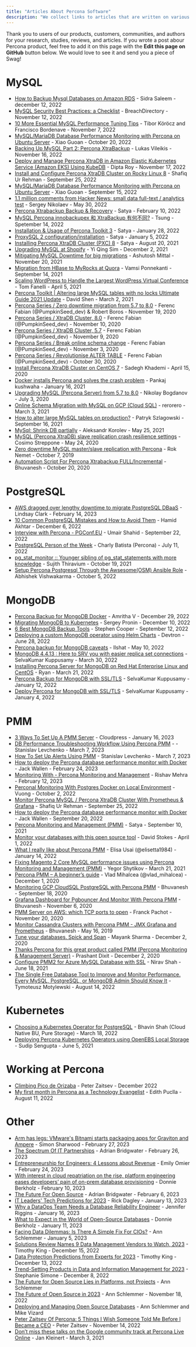 ```yaml
---
title: "Articles About Percona Software"
description: "We collect links to articles that are written on various resources."
---
```


Thank you to users of our products, customers, communities, and authors for your research, studies, reviews, and articles. If you wrote a post abour Percona product, feel free to add it on this page with the **Edit this page on GitHub** button below. We would love to see it and send you a piece of Swag!

# MySQL

- [How to Backup Mysql Databases on Amazon RDS](https://dev.to/sudoconsultants/how-to-backup-mysql-databases-on-amazon-rds-1bo4) - Sidra Saleem - december 12, 2022
- [MySQL Security Best Practices: a Checklist](https://dev.to/breachdirectory/mysql-security-best-practices-a-checklist-54g9) - BreachDirectory - November 12, 2022
- [10 More Essential MySQL Performance Tuning Tips](https://www.infoworld.com/article/3675552/10-more-essential-mysql-performance-tuning-tips.html) -  Tibor Köröcz and Francisco Bordenave - November 7, 2022
- [MySQL/MariaDB Database Performance Monitoring with Percona on Ubuntu Server](https://www.linuxbabe.com/ubuntu/mysql-mariadb-database-performance-monitoring-percona) - Xiao Guoan - October 20, 2022
- [Backing Up MySQL Part 2: Percona XtraBackup](https://www.red-gate.com/simple-talk/blogs/backing-up-mysql-part-2-percona-xtrabackup/) - Lukas Vileikis - November 16, 2022
- [Deploy and Manage Percona XtraDB in Amazon Elastic Kubernetes Service (Amazon EKS) Using KubeDB](https://blog.byte.builders/post/deploy-and-manage-percona-in-aws/) - Dipta Roy - November 17, 2022
- [Install and Configure Percona XtraDB Cluster on Rocky Linux 8](https://www.computingpost.com/install-and-configure-percona-xtradb-cluster-on-rocky-linux-8) - Shafiq Ur Rehman - September 25, 2022
- [MySQL/MariaDB Database Performance Monitoring with Percona on Ubuntu Server](https://www.linuxbabe.com/ubuntu/mysql-mariadb-database-performance-monitoring-percona) - Xiao Guoan - September 15, 2022
- [1.1 million comments from Hacker News: small data full-text / analytics test](https://dev.to/sanikolaev/11-million-comments-from-hacker-news-small-data-full-text-analytics-test-43c3) - Sergey Nikolaev - May 30, 2022
- [Percona Xtrabackup Backup & Recovery](https://satya-dba.blogspot.com/2021/09/percona-xtrabackup-installation.html) - Satya - February 10, 2022
- [MySQL Percona innobackupex 和 XtraBackup 有何不同?](https://blog.longwin.com.tw/2022/09/mysql-percona-innobackupex-xtrabackup-different-2022/) - Tsung - Spetember 14, 2022
- [Installation & Usage of Percona Toolkit 3](https://satya-dba.blogspot.com/2021/09/installing-percona-toolkit-usage.html) - Satya - January 28, 2022
- [ProxySQL 2 configuration/installation](https://satya-dba.blogspot.com/2021/09/installing-proxysql-configuration.html) - Satya - January 5, 2022
- [Installing Percona XtraDB Cluster (PXC) 8](https://satya-dba.blogspot.com/2021/08/installing-percona-xtradb-cluster.html) - Satya - August 20, 2021
- [Upgrading MySQL at Shopify](https://shopify.engineering/upgrading-mysql-shopify) - Yi Qing Sim - December 2, 2021
- [Mitigating MySQL Downtime for big migrations](https://dev.to/ashusvirus/mitigating-mysql-downtime-for-big-migrations-2ijh) - Ashutosh Mittal - November 20, 2021
- [Migration from HBase to MyRocks at Quora](https://quoraengineering.quora.com/Migration-from-HBase-to-MyRocks-at-Quora) - Vamsi Ponnekanti - September 14, 2021
- [Scaling WordPress to Handle the Largest WordPress Virtual Conference](https://convesio.com/blog/wordpress-performance/scaling-wordpress-wp-agency-summit/) - Tom Fanelli - April 5, 2021
- [Percona Toolkit | Altering large MySQL tables with no locks Ultimate Guide 2021 Update](https://medium.com/creditorwatch/percona-toolkit-461c0a3b469b) - David Shen - March 2, 2021
- [Percona Series / Zero downtime migration from 5.7 to 8.0](https://ferencfbin.medium.com/zero-downtime-percona-migration-from-5-7-to-8-0-18f0a5b5a3af) - Ferenc Fabian (@PumpkinSeed_dev) & Robert Boros - November 19, 2020
- [Percona Series / XtraDB Cluster, 8.0](https://ferencfbin.medium.com/percona-xtradb-cluster-8-0-59918c2b1c92) - Ferenc Fabian (@PumpkinSeed_dev) - November 10, 2020
- [Percona Series / XtraDB Cluster, 5.7](https://medium.com/swlh/percona-xtradb-cluster-5-7-b17e2aa55bbe) - Ferenc Fabian (@PumpkinSeed_dev) - November 9, 2020
- [Percona Series / Break online schema change](https://ferencfbin.medium.com/break-percona-online-schema-change-1dc1a875f0bb) - Ferenc Fabian (@PumpkinSeed_dev) - November 3, 2020
- [Percona Series / Revolutionise ALTER TABLE](https://ferencfbin.medium.com/revolutionise-alter-table-9a157b0cc508) - Ferenc Fabian (@PumpkinSeed_dev) - October 30, 2020
- [Install Percona XtraDB Cluster on CentOS 7](https://medium.com/@niiiixd/install-percona-xtradb-cluster-on-centos-7-4680758d2260) - Sadegh Khademi - April 15, 2020
- [Docker installs Percona and solves the crash problem](https://pankajconnect.medium.com/docker-installs-percona-and-solves-the-crash-problem-60b5c5ec502c) - Pankaj kushwaha - January 16, 2021
- [Upgrading MySQL (Percona Server) from 5.7 to 8.0](https://medium.com/flant-com/upgrading-mysql-percona-server-5-to-8-4bce53bdce5c) - Nikolay Bogdanov - July 3, 2020
- [Online Schema Migration with MySQL on GCP (Cloud SQL)](https://medium.com/nerd-for-tech/online-schema-migration-with-mysql-on-gcp-cloud-sql-70c02195e2d2) - rerorero - March 3, 2021
- [How to alter large MySQL tables on production?](https://dev.to/brightdevs/how-to-alter-large-mysql-tables-on-production-1phd) - Patryk Szlagowski - September 16, 2021
- [MySql: Shrink DB partially](https://dev.to/kunashir/mysql-shrink-db-partially-2gm1) - Aleksandr Korolev - May 25, 2021
- [MySQL (Percona XtraDB) slave replication crash resilience settings](https://dev.to/cosimo/mysql-percona-xtradb-slave-replication-crash-resilience-settings-3d8e) - Cosimo Streppone - May 24, 2020
- [Zero downtime MySQL master/slave replication with Percona](https://medium.com/swlh/zero-downtime-master-slave-replication-4f2814138edf) - Rok Nemet - October 7, 2019
- [Automation Script For Percona Xtrabackup FULL/Incremental](https://thedataguy.in/automation-script-for-percona-xtrabackup-full-incremental/) - Bhuvanesh - October 20, 2020

# PostgreSQL

- [AWS dragged over lengthy downtime to migrate PostgreSQL DBaaS](https://www.theregister.com/2023/02/14/aws_slammed_for_postgresql_dbaas/) - Lindsay Clark - February 14, 2023
- [10 Common PostgreSQL Mistakes and How to Avoid Them](https://www.infoworld.com/article/3681655/10-common-postgresql-mistakes-and-how-to-avoid-them.html) - Hamid Akhtar - December 6, 2022
- [Interview with Percona - PGConf.EU](https://2022.pgconf.eu/sponsor-interviews/percona/) - Umair Shahid - September 22, 2022
- [PostgreSQL Person of the Week](https://postgresql.life/post/charly_batista/) - Charly Batista (Percona) - July 11, 2022
- [pg_stat_monitor :: Younger sibling of pg_stat_statements with more knowledge](https://sujithtee.medium.com/pg-stat-monitor-younger-sibling-of-pg-stat-statements-with-more-knowledge-736afb1f05ac) - Sujith Thiravium - October 19, 2021
- [Setup Percona Postgresql Through the Awsesome(OSM) Ansible Role](https://medium.com/opstree-technology/setup-percona-postgresql-through-the-awsesome-osm-ansible-role-86fe0a5fe1a5) - Abhishek Vishwakarma - October 5, 2022

# MongoDB

- [Percona Backup for MongoDB Docker](https://bobcares.com/blog/percona-backup-for-mongodb-docker/) - Amritha V - December 29, 2022
- [Migrating MongoDB to Kubernetes](https://dok.community/blog/migrating-mongodb-to-kubernetes/) - Sergey Pronin - December 10, 2022
- [6 Best MongoDB Backup Tools](https://www.comparitech.com/net-admin/best-mongodb-backup-tools/) - Stephen Cooper - September 12, 2022
- [Deploying a custom MongoDB operator using Helm Charts](https://dev.to/devtron_/deploying-a-custom-mongodb-operator-using-helm-charts-5hg2) - Devtron - June 28, 2022
- [Percona backup for MongoDB caveats](https://medium.com/@k5350153197/percona-backup-for-mongodb-caveats-1240985f8f8f) - Ilshat - May 10, 2022
- [MongoDB 4.4.13 : Here to SRV you with easier replica set connections](https://www.datablogs.in/2022/03/mongodb-4413-here-to-srv-you-with.html) - SelvaKumar Kuppusamy - March 30, 2022
- [Installing Percona Server for MongoDB on Red Hat Enterprise Linux and CentOS](https://news.descreated.com/edukasi/1697/installing-percona-server-for-mongodb-on-red-hat-enterprise-linux-and-centos/202203211325/) - Ryan - March 21, 2022
- [Percona Backup for MongoDB with SSL/TLS](https://datablogs.medium.com/percona-backup-for-mongodb-with-ssl-tls-7e2f56f6b414) - SelvaKumar Kuppusamy - January 12, 2022
- [Deploy Percona for MongoDB with SSL/TLS](https://datablogs.medium.com/deploy-percona-for-mongodb-with-ssl-tls-243bff653241) - SelvaKumar Kuppusamy - January 4, 2022

# PMM

- [3 Ways To Set Up A PMM Server](https://www.hostedpmm.com/3-ways-to-set-up-a-pmm-server/) - Cloudpress - January 16, 2023
- [DB Performance Troubleshooting Workflow Using Percona PMM](https://www.hostedpmm.com/db-performance-troubleshooting-workflow-using-percona-pmm/) - - Stanislav Levchenko - March  7, 2023
- [How To Set Up Alerts Using PMM](https://www.hostedpmm.com/how-to-set-up-alerts-using-pmm/) - Stanislav Levchenko - March  7, 2023
- [How to deploy the Percona database performance monitor with Docker](https://www.techrepublic.com/article/how-to-deploy-percona-docker/) - Jack Wallen - February 24, 2023
- [Monitoring With - Percona Monitoring and Management](https://blogsbyrishav.ml/monitoring-with-percona-monitoring-and-management) - Rishav Mehra - February 12, 2023
- [Perconal Monitoring With Postgres Docker on Local Environment](https://dev.to/vuong/perconal-monitoring-with-postgres-docker-on-local-environment-24op) - Vuong - October 2, 2022
- [Monitor Percona MySQL / Percona XtraDB Cluster With Prometheus & Grafana](https://www.computingpost.com/monitor-percona-mysql-percona-xtradb-cluster-with-prometheus-grafana) - Shafiq Ur Rehman - September 25, 2022
- [How to deploy the Percona database performance monitor with Docker](https://www.techrepublic.com/article/deploy-percona-docker/) - Jack Wallen - September 20, 2022
- [Percona Monitoring and Management (PMM)](https://satya-dba.blogspot.com/2021/09/pmm-percona-monitoring-management.html) - Satya - September 10, 2021
- [Monitor your databases with this open source tool](https://opensource.com/article/22/4/percona-monitoring-management) - David Stokes - April 1, 2022
- [What I really like about Percona PMM](https://blog.dbi-services.com/what-i-really-like-about-percona-pmm/) - Elisa Usai (@elisetta1984) - January 14, 2022
- [Fixing Magento 2 Core MySQL performance issues using Percona Monitoring and Management (PMM)](https://yegorshytikov.medium.com/resolution-of-a-mysql-performance-issue-and-used-percona-monitoring-and-management-pmm-25a93cd5a0e2) - Yegor Shytikov - March 21, 2021
- [Percona PMM – A beginner’s guide](https://vladmihalcea.com/percona-pmm-beginner-guide/) - Vlad Mihalcea (@vlad_mihalcea) - December 1, 2020
- [Monitoring GCP CloudSQL PostgreSQL with Percona PMM](https://blog.searce.com/monitoring-gcp-cloudsql-postgresql-with-percona-pmm-923d79a80881) - Bhuvanesh - September 18, 2020
- [Grafana Dashboard for Pgbouncer And Monitor With Percona PMM](https://blog.searce.com/grafana-dashboard-for-pgbouncer-and-monitor-with-percona-pmm-3170d3eb4d14) - Bhuvanesh - November 6, 2020
- [PMM Server on AWS: which TCP ports to open](https://dev.to/aws-heroes/pmm-server-on-aws-which-tcp-ports-to-open-2df9) - Franck Pachot - November 20, 2020
- [Monitor Cassandra Clusters with Percona PMM - JMX Grafana and Prometheus](https://thedataguy.in/monitor-cassandra-clusters-with-percona-pmm-jmx-grafana-and-prometheus/) - Bhuvanesh - May 16, 2019
- [Tune your databases. Spick and Span](https://www.admin-magazine.com/Archive/2020/59/Tune-your-databases) - Mayank Sharma - December 2, 2020
- [Thanks Percona for this great product called PMM (Percona Monitoring & Management Server)](https://fatdba.com/2020/12/02/thanks-percona-for-this-great-product-called-pmm-percona-monitoring-management-server/) - Prashant Dixit - December 2, 2020
- [Configure PMM2 for Azure MySQL Database with SSL](https://niravshah2705.medium.com/configure-pmm2-for-azure-mysql-database-with-ssl-82e631fe0f90) - Nirav Shah - June 18, 2021
- [The Single Free Database Tool to Improve and Monitor Performance. Every MySQL, PostgreSQL, or MongoDB Admin Should Know It](https://typeshare.co/tmotyl/posts/the-single-free-database-tool-im-using-to-improve-and-monitor-performance-every-mysql-postgresql-or-mongodb-admin-should-know-it-cacz) - Tymoteusz Motylewski - August 14, 2022

# Kubernetes

- [Choosing a Kubernetes Operator for PostgreSQL](https://portworx.com/blog/choosing-a-kubernetes-operator-for-postgresql/) - Bhavin Shah (Cloud Native BU, Pure Storage) - March 18, 2022
- [Deploying Percona Kubernetes Operators using OpenEBS Local Storage](https://dev.to/sudip_sg/deploying-percona-kubernetes-operators-using-openebs-local-storage-4ai9) - Sudip Sengupta - June 5, 2021

# Working at Percona

- [Climbing Pico de Orizaba](https://peterzaitsev.com/climbing-pico-de-orizaba/) - Peter Zaitsev - December 2022
- [My first month in Percona as a Technology Evangelist](https://dev.to/edithpuclla/my-first-month-in-percona-as-a-technology-evangelist-40gg) - Edith Puclla - August 11, 2022

# Other

- [Arm has legs: VMware's Bitnami starts packaging apps for Graviton and Ampere](https://www.theregister.com/2023/02/27/bitnami_arm_support/) - Simon Sharwood - February 27, 2023
- [The Spectrum Of IT Partnerships](https://www.forbes.com/sites/adrianbridgwater/2023/02/26/the-spectrum-of-it-partnerships/) - Adrian Bridgwater - February 26, 2023
- [Entrepreneurship for Engineers: 4 Lessons about Revenue](https://thenewstack.io/entrepreneurship-for-engineers-4-lessons-in-raising-revenue-startups/) - Emily Omier - February 24, 2023
- [With interest in cloud repatriation on the rise, platform engineering eases developers’ pain of on-prem database provisioning](https://sdtimes.com/software-development/with-interest-in-cloud-repatriation-on-the-rise-platform-engineering-eases-developers-pain-of-on-prem-database-provisioning/) - Donnie Berkholz - February 10, 2023
- [The Future For Open Source](https://www.forbes.com/sites/adrianbridgwater/2023/02/06/the-future-for-open-source/?sh=5d0684414b4f) - Adrian Bridgwater - February 6, 2023
- [IT Leaders' Tech Predictions for 2023](https://www.itprotoday.com/it-operations-and-management/it-leaders-tech-predictions-2023#Percona) - Rick Dagley - January 13, 2023
- [Why a DataOps Team Needs a Database Reliability Engineer](https://thenewstack.io/why-a-dataops-team-needs-a-database-reliability-engineer/) - Jennifer Riggins - January 16, 2023
- [What to Expect in the World of Open-Source Databases](https://vmblog.com/archive/2023/01/11/percona-2023-predictions-what-to-expect-in-the-world-of-open-source-databases.aspx#.Y77s0uxBx_S) - Donnie Berkholz - January 11, 2023
- [Facing Data Dilemmas: Is There A Simple Fix For CIOs?](https://www.forbes.com/sites/forbesbusinesscouncil/2023/01/05/facing-data-dilemmas-is-there-a-simple-fix-for-cios/) - Ann Schlemmer - January 5, 2023
- [Solutions Review Names 9 Data Management Vendors to Watch, 2023](https://solutionsreview.com/data-management/solutions-review-names-data-management-vendors-to-watch-2023/) - Timothy King - December 15, 2022
- [Data Protection Predictions from Experts for 2023](https://solutionsreview.com/backup-disaster-recovery/data-protection-predictions-from-experts-for-2023/) - Timothy King - December 13, 2022
- [Trend-Setting Products in Data and Information Management for 2023](https://www.dbta.com/Editorial/Trends-and-Applications/Trend-Setting-Products-in-Data-and-Information-Management-for-2023-156187.aspx) - Stephanie Simone - December 8, 2022
- [The Future for Open Source Lies in Platforms, not Projects](https://digitalisationworld.com/blogs/57156/the-future-for-open-source-lies-in-platforms-not-projects) - Ann Schlemmer
- [The Future of Open Source in 2023](https://www.openaccessgovernment.org/the-future-of-open-source-in-2023/147776) - Ann Schlemmer - November 18, 2022
- [Deploying and Managing Open Source Databases](https://techstrong.tv/videos/interviews/deploying-and-managing-open-source-databases-ann-schlemmer-percona) - Ann Schlemmer and Mike Vizard
- [Peter Zaitsev Of Percona: 5 Things I Wish Someone Told Me Before I Became a CEO](https://medium.com/authority-magazine/peter-zaitsev-of-percona-5-things-i-wish-someone-told-me-before-i-became-a-ceo-83de276dd551) - Peter Zaitsev - November 14, 2022
- [Don’t miss these talks on the Google community track at Percona Live Online](https://medium.com/google-cloud/dont-miss-these-talks-on-the-google-community-track-at-percona-live-online-12b097a64f10) -
  Jan Kleinert - March 3, 2021

